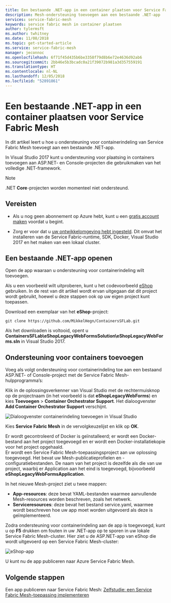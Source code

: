 ```yaml
---
title: Een bestaande .NET-app in een container plaatsen voor Service Fabric Mesh | Microsoft Docs
description: Mesh-ondersteuning toevoegen aan een bestaande .NET-app
services: service-fabric-mesh
keywords: service fabric mesh in container plaatsen
author: tylermsft
ms.author: twhitney
ms.date: 11/08/2018
ms.topic: get-started-article
ms.service: service-fabric-mesh
manager: jeconnoc
ms.openlocfilehash: 6f71f45d435b6be3358f79d8b6e72e4636d92ab6
ms.sourcegitcommit: 2bb46e5b3bcadc0a21f39072b981a3d357559191
ms.translationtype: HT
ms.contentlocale: nl-NL
ms.lasthandoff: 12/05/2018
ms.locfileid: "52891861"
---
```

# <a name="containerize-an-existing-net-app-for-service-fabric-mesh"></a>Een bestaande .NET-app in een container plaatsen voor Service Fabric Mesh

In dit artikel leert u hoe u ondersteuning voor containerindeling van Service Fabric Mesh toevoegt aan een bestaande .NET-app.

In Visual Studio 2017 kunt u ondersteuning voor plaatsing in containers toevoegen aan ASP.NET- en Console-projecten die gebruikmaken van het volledige .NET-framework.

> [!NOTE]
> .NET **Core**-projecten worden momenteel niet ondersteund.

## <a name="prerequisites"></a>Vereisten

* Als u nog geen abonnement op Azure hebt, kunt u een [gratis account maken](https://azure.microsoft.com/free/?WT.mc_id=A261C142F) voordat u begint.

* Zorg er voor dat u [uw ontwikkelomgeving hebt ingesteld](service-fabric-mesh-howto-setup-developer-environment-sdk.md). Dit omvat het installeren van de Service Fabric-runtime, SDK, Docker, Visual Studio 2017 en het maken van een lokaal cluster.

## <a name="open-an-existing-net-app"></a>Een bestaande .NET-app openen

Open de app waaraan u ondersteuning voor containerindeling wilt toevoegen.

Als u een voorbeeld wilt uitproberen, kunt u het codevoorbeeld [eShop](https://github.com/MikkelHegn/ContainersSFLab) gebruiken. In de rest van dit artikel wordt ervan uitgegaan dat dit project wordt gebruikt, hoewel u deze stappen ook op uw eigen project kunt toepassen.

Download een exemplaar van het **eShop**-project:

```git
git clone https://github.com/MikkelHegn/ContainersSFLab.git
```

Als het downloaden is voltooid, opent u **ContainersSFLab\eShopLegacyWebFormsSolution\eShopLegacyWebForms.sln** in Visual Studio 2017.

## <a name="add-container-support"></a>Ondersteuning voor containers toevoegen
 
Voeg als volgt ondersteuning voor containerindeling toe aan een bestaand ASP.NET- of Console-project met de Service Fabric Mesh-hulpprogramma’s:

Klik in de oplossingsverkenner van Visual Studio met de rechtermuisknop op de projectnaam (in het voorbeeld is dat **eShopLegacyWebForms**) en kies **Toevoegen** > **Container Orchestrator Support**.
Het dialoogvenster **Add Container Orchestrator Support** verschijnt.

![Dialoogvenster containerindeling toevoegen in Visual Studio](./media/service-fabric-mesh-howto-containerize-vs/add-container-orchestration-support.png)

Kies **Service Fabric Mesh** in de vervolgkeuzelijst en klik op **OK**.

Er wordt gecontroleerd of Docker is geïnstalleerd; er wordt een Docker-bestand aan het project toegevoegd en er wordt een Docker-installatiekopie voor het project opgehaald.  
Er wordt een Service Fabric Mesh-toepassingsproject aan uw oplossing toegevoegd. Het bevat uw Mesh-publicatieprofielen en -configuratiebestanden. De naam van het project is dezelfde als die van uw project, waarbij er Application aan het eind is toegevoegd, bijvoorbeeld **eShopLegacyWebFormsApplication**. 

In het nieuwe Mesh-project ziet u twee mappen:
- **App-resources**: deze bevat YAML-bestanden waarmee aanvullende Mesh-resources worden beschreven, zoals het netwerk.
- **Serviceresources**: deze bevat het bestand service.yaml, waarmee wordt beschreven hoe uw app moet worden uitgevoerd als deze is geïmplementeerd.

Zodra ondersteuning voor containerindeling aan de app is toegevoegd, kunt u op **F5** drukken om fouten in uw .NET-app op te sporen in uw lokale Service Fabric Mesh-cluster. Hier ziet u de ASP.NET-app van eShop die wordt uitgevoerd op een Service Fabric Mesh-cluster: 

![eShop-app](./media/service-fabric-mesh-howto-containerize-vs/eshop-running.png)

U kunt nu de app publiceren naar Azure Service Fabric Mesh.

## <a name="next-steps"></a>Volgende stappen

Een app publiceren naar Service Fabric Mesh: [Zelfstudie: een Service Fabric Mesh-toepassing implementeren](service-fabric-mesh-tutorial-deploy-service-fabric-mesh-app.md)
